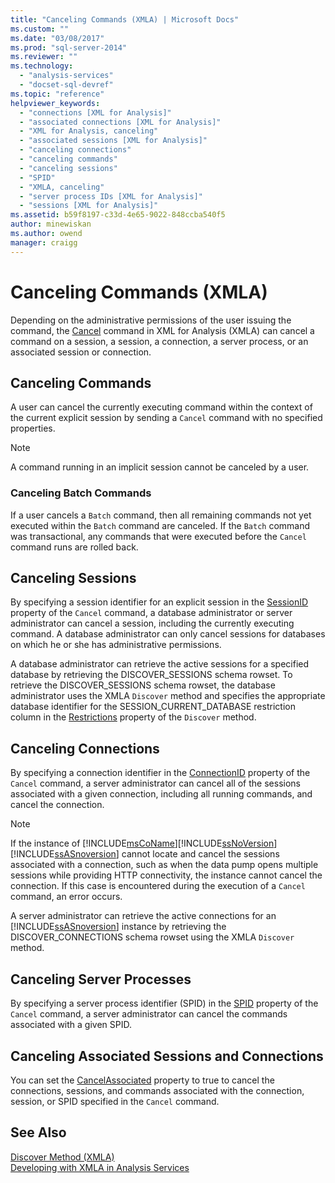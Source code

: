 ```yaml
---
title: "Canceling Commands (XMLA) | Microsoft Docs"
ms.custom: ""
ms.date: "03/08/2017"
ms.prod: "sql-server-2014"
ms.reviewer: ""
ms.technology: 
  - "analysis-services"
  - "docset-sql-devref"
ms.topic: "reference"
helpviewer_keywords: 
  - "connections [XML for Analysis]"
  - "associated connections [XML for Analysis]"
  - "XML for Analysis, canceling"
  - "associated sessions [XML for Analysis]"
  - "canceling connections"
  - "canceling commands"
  - "canceling sessions"
  - "SPID"
  - "XMLA, canceling"
  - "server process IDs [XML for Analysis]"
  - "sessions [XML for Analysis]"
ms.assetid: b59f8197-c33d-4e65-9022-848ccba540f5
author: minewiskan
ms.author: owend
manager: craigg
---
```

# Canceling Commands (XMLA)
  Depending on the administrative permissions of the user issuing the command, the [Cancel](../xmla/xml-elements-commands/cancel-element-xmla.md) command in XML for Analysis (XMLA) can cancel a command on a session, a session, a connection, a server process, or an associated session or connection.  
  
## Canceling Commands  
 A user can cancel the currently executing command within the context of the current explicit session by sending a `Cancel` command with no specified properties.  
  
> [!NOTE]  
>  A command running in an implicit session cannot be canceled by a user.  
  
### Canceling Batch Commands  
 If a user cancels a `Batch` command, then all remaining commands not yet executed within the `Batch` command are canceled. If the `Batch` command was transactional, any commands that were executed before the `Cancel` command runs are rolled back.  
  
## Canceling Sessions  
 By specifying a session identifier for an explicit session in the [SessionID](../xmla/xml-elements-properties/id-element-xmla.md) property of the `Cancel` command, a database administrator or server administrator can cancel a session, including the currently executing command. A database administrator can only cancel sessions for databases on which he or she has administrative permissions.  
  
 A database administrator can retrieve the active sessions for a specified database by retrieving the DISCOVER_SESSIONS schema rowset. To retrieve the DISCOVER_SESSIONS schema rowset, the database administrator uses the XMLA `Discover` method and specifies the appropriate database identifier for the SESSION_CURRENT_DATABASE restriction column in the [Restrictions](../xmla/xml-elements-properties/restrictions-element-xmla.md) property of the `Discover` method.  
  
## Canceling Connections  
 By specifying a connection identifier in the [ConnectionID](../xmla/xml-elements-properties/connectionid-element-xmla.md) property of the `Cancel` command, a server administrator can cancel all of the sessions associated with a given connection, including all running commands, and cancel the connection.  
  
> [!NOTE]  
>  If the instance of [!INCLUDE[msCoName](../../includes/msconame-md.md)][!INCLUDE[ssNoVersion](../../includes/ssnoversion-md.md)][!INCLUDE[ssASnoversion](../../includes/ssasnoversion-md.md)] cannot locate and cancel the sessions associated with a connection, such as when the data pump opens multiple sessions while providing HTTP connectivity, the instance cannot cancel the connection. If this case is encountered during the execution of a `Cancel` command, an error occurs.  
  
 A server administrator can retrieve the active connections for an [!INCLUDE[ssASnoversion](../../includes/ssasnoversion-md.md)] instance by retrieving the DISCOVER_CONNECTIONS schema rowset using the XMLA `Discover` method.  
  
## Canceling Server Processes  
 By specifying a server process identifier (SPID) in the [SPID](../xmla/xml-elements-properties/spid-element-xmla.md) property of the `Cancel` command, a server administrator can cancel the commands associated with a given SPID.  
  
## Canceling Associated Sessions and Connections  
 You can set the [CancelAssociated](../xmla/xml-elements-properties/cancelassociated-element-xmla.md) property to true to cancel the connections, sessions, and commands associated with the connection, session, or SPID specified in the `Cancel` command.  
  
## See Also  
 [Discover Method &#40;XMLA&#41;](../xmla/xml-elements-methods-discover.md)   
 [Developing with XMLA in Analysis Services](developing-with-xmla-in-analysis-services.md)  
  
  
